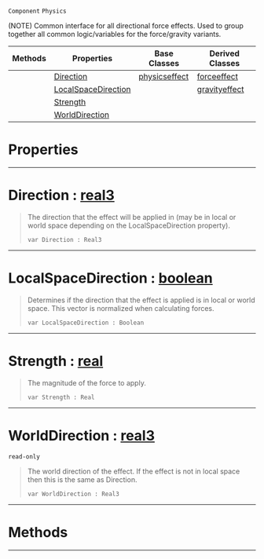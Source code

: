  `Component` `Physics`



(NOTE) Common interface for all directional force effects. Used to group together all common logic/variables for the force/gravity variants.

|Methods|Properties|Base Classes|Derived Classes|
|---|---|---|---|
| |[ Direction](basicdirectioneffect.md#direction-zilch-engine-do)|[physicseffect](physicseffect.md)|[forceeffect](forceeffect.md)|
| |[ LocalSpaceDirection](basicdirectioneffect.md#localspacedirection-zero)| |[gravityeffect](gravityeffect.md)|
| |[ Strength](basicdirectioneffect.md#strength-zilch-engine-doc)| | |
| |[ WorldDirection](basicdirectioneffect.md#worlddirection-zilch-engi)| | |


 #  Properties


---  
 #  Direction : [real3](../nada_base_types/real3.md)

> The direction that the effect will be applied in (may be in local or world space depending on the LocalSpaceDirection property).
> ```TS:Nada
> var Direction : Real3


---  
 #  LocalSpaceDirection : [boolean](../nada_base_types/boolean.md)

> Determines if the direction that the effect is applied is in local or world space. This vector is normalized when calculating forces.
> ```TS:Nada
> var LocalSpaceDirection : Boolean


---  
 #  Strength : [real](../nada_base_types/real.md)

> The magnitude of the force to apply.
> ```TS:Nada
> var Strength : Real


---  
 #  WorldDirection : [real3](../nada_base_types/real3.md)

 `read-only`

> The world direction of the effect. If the effect is not in local space then this is the same as Direction.
> ```TS:Nada
> var WorldDirection : Real3


---  
 #  Methods


---  
 

 